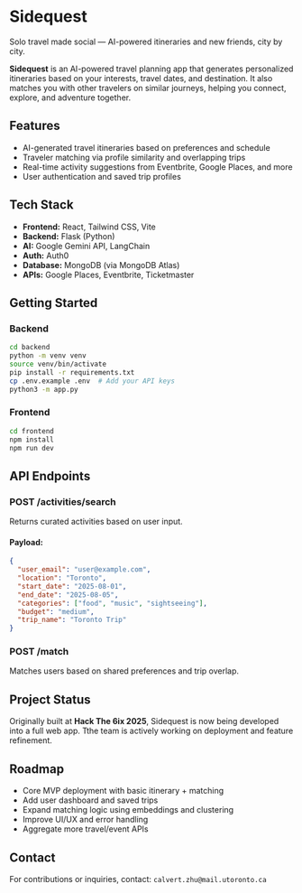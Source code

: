 # **Sidequest**
Solo travel made social — AI-powered itineraries and new friends, city by city.

**Sidequest** is an AI-powered travel planning app that generates personalized itineraries based on your interests, travel dates, and destination. It also matches you with other travelers on similar journeys, helping you connect, explore, and adventure together.

## Features

- AI-generated travel itineraries based on preferences and schedule
- Traveler matching via profile similarity and overlapping trips
- Real-time activity suggestions from Eventbrite, Google Places, and more
- User authentication and saved trip profiles


## Tech Stack

- **Frontend:** React, Tailwind CSS, Vite
- **Backend:** Flask (Python)
- **AI:** Google Gemini API, LangChain
- **Auth:** Auth0
- **Database:** MongoDB (via MongoDB Atlas)
- **APIs:** Google Places, Eventbrite, Ticketmaster


## Getting Started

### Backend

```bash
cd backend
python -m venv venv
source venv/bin/activate
pip install -r requirements.txt
cp .env.example .env  # Add your API keys
python3 -m app.py
```

### Frontend

```bash
cd frontend
npm install
npm run dev
```


## API Endpoints

### POST /activities/search

Returns curated activities based on user input.

#### Payload:

```json
{
  "user_email": "user@example.com",
  "location": "Toronto",
  "start_date": "2025-08-01",
  "end_date": "2025-08-05",
  "categories": ["food", "music", "sightseeing"],
  "budget": "medium",
  "trip_name": "Toronto Trip"
}
```

### POST /match

Matches users based on shared preferences and trip overlap.

## Project Status

Originally built at **Hack The 6ix 2025**, Sidequest is now being developed into a full web app. Tthe team is actively working on deployment and feature refinement.


## Roadmap

- Core MVP deployment with basic itinerary + matching
- Add user dashboard and saved trips
- Expand matching logic using embeddings and clustering
- Improve UI/UX and error handling
- Aggregate more travel/event APIs


## Contact

For contributions or inquiries, contact: `calvert.zhu@mail.utoronto.ca`
